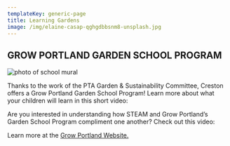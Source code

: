 ```yaml
---
templateKey: generic-page
title: Learning Gardens
image: /img/elaine-casap-qghgdbbsnm8-unsplash.jpg
---
```

## GROW PORTLAND GARDEN SCHOOL PROGRAM

![photo of school mural](/img/about-creston-school.jpg)

Thanks to the work of the PTA Garden & Sustainability Committee, Creston offers a Grow Portland Garden School Program! Learn more about what your children will learn in this short video:

Are you interested in understanding how STEAM and Grow Portland’s Garden School Program compliment one another? Check out this video:

Learn more at the [Grow Portland Website.](https://www.growportland.org/program-cirriculum-overview)